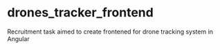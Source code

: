 # drones_tracker_frontend
Recruitment task aimed to create frontened for drone tracking system in Angular
